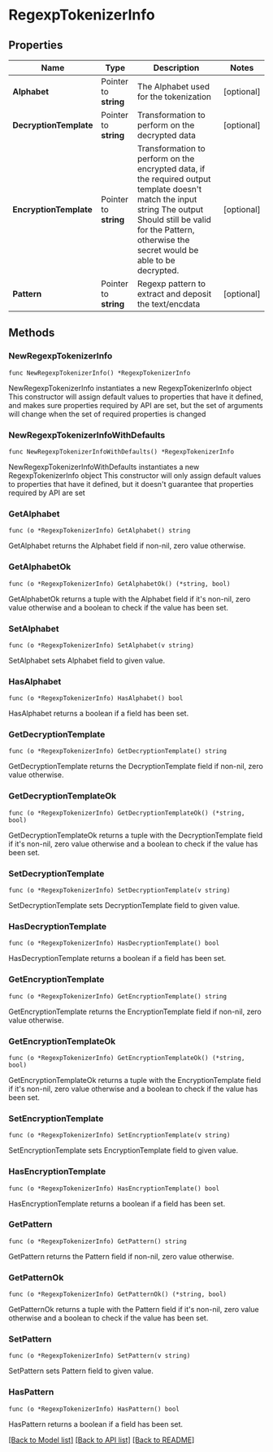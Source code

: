 # RegexpTokenizerInfo

## Properties

Name | Type | Description | Notes
------------ | ------------- | ------------- | -------------
**Alphabet** | Pointer to **string** | The Alphabet used for the tokenization | [optional] 
**DecryptionTemplate** | Pointer to **string** | Transformation to perform on the decrypted data | [optional] 
**EncryptionTemplate** | Pointer to **string** | Transformation to perform on the encrypted data, if the required output template doesn&#39;t match the input string The output Should still be valid for the Pattern, otherwise the secret would be able to be decrypted. | [optional] 
**Pattern** | Pointer to **string** | Regexp pattern to extract and deposit the text/encdata | [optional] 

## Methods

### NewRegexpTokenizerInfo

`func NewRegexpTokenizerInfo() *RegexpTokenizerInfo`

NewRegexpTokenizerInfo instantiates a new RegexpTokenizerInfo object
This constructor will assign default values to properties that have it defined,
and makes sure properties required by API are set, but the set of arguments
will change when the set of required properties is changed

### NewRegexpTokenizerInfoWithDefaults

`func NewRegexpTokenizerInfoWithDefaults() *RegexpTokenizerInfo`

NewRegexpTokenizerInfoWithDefaults instantiates a new RegexpTokenizerInfo object
This constructor will only assign default values to properties that have it defined,
but it doesn't guarantee that properties required by API are set

### GetAlphabet

`func (o *RegexpTokenizerInfo) GetAlphabet() string`

GetAlphabet returns the Alphabet field if non-nil, zero value otherwise.

### GetAlphabetOk

`func (o *RegexpTokenizerInfo) GetAlphabetOk() (*string, bool)`

GetAlphabetOk returns a tuple with the Alphabet field if it's non-nil, zero value otherwise
and a boolean to check if the value has been set.

### SetAlphabet

`func (o *RegexpTokenizerInfo) SetAlphabet(v string)`

SetAlphabet sets Alphabet field to given value.

### HasAlphabet

`func (o *RegexpTokenizerInfo) HasAlphabet() bool`

HasAlphabet returns a boolean if a field has been set.

### GetDecryptionTemplate

`func (o *RegexpTokenizerInfo) GetDecryptionTemplate() string`

GetDecryptionTemplate returns the DecryptionTemplate field if non-nil, zero value otherwise.

### GetDecryptionTemplateOk

`func (o *RegexpTokenizerInfo) GetDecryptionTemplateOk() (*string, bool)`

GetDecryptionTemplateOk returns a tuple with the DecryptionTemplate field if it's non-nil, zero value otherwise
and a boolean to check if the value has been set.

### SetDecryptionTemplate

`func (o *RegexpTokenizerInfo) SetDecryptionTemplate(v string)`

SetDecryptionTemplate sets DecryptionTemplate field to given value.

### HasDecryptionTemplate

`func (o *RegexpTokenizerInfo) HasDecryptionTemplate() bool`

HasDecryptionTemplate returns a boolean if a field has been set.

### GetEncryptionTemplate

`func (o *RegexpTokenizerInfo) GetEncryptionTemplate() string`

GetEncryptionTemplate returns the EncryptionTemplate field if non-nil, zero value otherwise.

### GetEncryptionTemplateOk

`func (o *RegexpTokenizerInfo) GetEncryptionTemplateOk() (*string, bool)`

GetEncryptionTemplateOk returns a tuple with the EncryptionTemplate field if it's non-nil, zero value otherwise
and a boolean to check if the value has been set.

### SetEncryptionTemplate

`func (o *RegexpTokenizerInfo) SetEncryptionTemplate(v string)`

SetEncryptionTemplate sets EncryptionTemplate field to given value.

### HasEncryptionTemplate

`func (o *RegexpTokenizerInfo) HasEncryptionTemplate() bool`

HasEncryptionTemplate returns a boolean if a field has been set.

### GetPattern

`func (o *RegexpTokenizerInfo) GetPattern() string`

GetPattern returns the Pattern field if non-nil, zero value otherwise.

### GetPatternOk

`func (o *RegexpTokenizerInfo) GetPatternOk() (*string, bool)`

GetPatternOk returns a tuple with the Pattern field if it's non-nil, zero value otherwise
and a boolean to check if the value has been set.

### SetPattern

`func (o *RegexpTokenizerInfo) SetPattern(v string)`

SetPattern sets Pattern field to given value.

### HasPattern

`func (o *RegexpTokenizerInfo) HasPattern() bool`

HasPattern returns a boolean if a field has been set.


[[Back to Model list]](../README.md#documentation-for-models) [[Back to API list]](../README.md#documentation-for-api-endpoints) [[Back to README]](../README.md)


